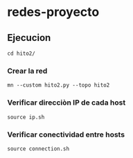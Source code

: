 # redes-proyecto

## Ejecucion
```cd hito2/```

### Crear la red
```mn --custom hito2.py --topo hito2```

### Verificar direcciòn IP de cada host
```source ip.sh```

### Verificar conectividad entre hosts
```source connection.sh```
